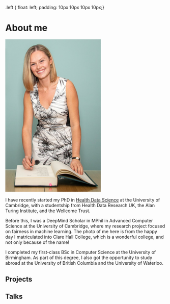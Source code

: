 .left {
 float: left;
 padding: 10px 10px 10px 10px;}
 
 
 
# About me 

<img src="/matriculation-photo-full.jpeg" width="300" class="left"/>

I have recently started my PhD in [Health Data Science](https://www.hdruk.ac.uk/careers-in-health-data-science/phd-programme/) at the University of Cambridge, with a studentship from Health Data Research UK, the Alan Turing Institute, and the Wellcome Trust. 

Before this, I was a DeepMind Scholar in MPhil in Advanced Computer Science at the University of Cambridge, where my research project focused on fairness in machine learning. The photo of me here is from the happy day I matriculated into Clare Hall College, which is a wonderful college, and not only because of the name!

I completed my first-class BSc in Computer Science at the University of Birmingham. As part of this degree, I also got the opportunity to study abroad at the University of British Columbia and the University of Waterloo. 

## Projects 


## Talks





